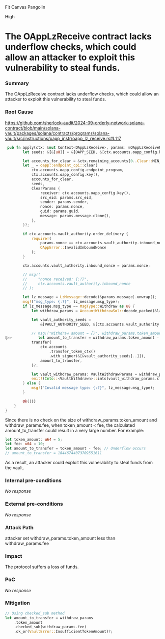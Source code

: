 Fit Canvas Pangolin

High

# The OAppLzReceive contract lacks underflow checks, which could allow an attacker to exploit this vulnerability to steal funds.

### Summary

The OAppLzReceive contract lacks underflow checks, which could allow an attacker to exploit this vulnerability to steal funds.

### Root Cause

https://github.com/sherlock-audit/2024-09-orderly-network-solana-contract/blob/main/solana-vault/packages/solana/contracts/programs/solana-vault/src/instructions/oapp_instr/oapp_lz_receive.rs#L117
```rust
 pub fn apply(ctx: &mut Context<OAppLzReceive>, params: &OAppLzReceiveParams) -> Result<()> {
        let seeds: &[&[u8]] = &[OAPP_SEED, &[ctx.accounts.oapp_config.bump]];

        let accounts_for_clear = &ctx.remaining_accounts[0..Clear::MIN_ACCOUNTS_LEN];
        let _ = oapp::endpoint_cpi::clear(
            ctx.accounts.oapp_config.endpoint_program,
            ctx.accounts.oapp_config.key(),
            accounts_for_clear,
            seeds,
            ClearParams {
                receiver: ctx.accounts.oapp_config.key(),
                src_eid: params.src_eid,
                sender: params.sender,
                nonce: params.nonce,
                guid: params.guid,
                message: params.message.clone(),
            },
        )?;

        if ctx.accounts.vault_authority.order_delivery {
            require!(
                params.nonce == ctx.accounts.vault_authority.inbound_nonce + 1,
                OAppError::InvalidInboundNonce
            );
        }

        ctx.accounts.vault_authority.inbound_nonce = params.nonce;

        // msg!(
        //     "nonce received: {:?}",
        //     ctx.accounts.vault_authority.inbound_nonce
        // );

        let lz_message = LzMessage::decode(&params.message).unwrap();
        msg!("msg_type: {:?}", lz_message.msg_type);
        if lz_message.msg_type == MsgType::Withdraw as u8 {
            let withdraw_params = AccountWithdrawSol::decode_packed(&lz_message.payload).unwrap();

            let vault_authority_seeds =
                &[VAULT_AUTHORITY_SEED, &[ctx.accounts.vault_authority.bump]];

            // msg!("Withdraw amount = {}", withdraw_params.token_amount);
@>>            let amount_to_transfer = withdraw_params.token_amount - withdraw_params.fee;
            transfer(
                ctx.accounts
                    .transfer_token_ctx()
                    .with_signer(&[&vault_authority_seeds[..]]),
                amount_to_transfer,
            )?;

            let vault_withdraw_params: VaultWithdrawParams = withdraw_params.into();
            emit!(Into::<VaultWithdrawn>::into(vault_withdraw_params.clone()));
        } else {
            msg!("Invalid message type: {:?}", lz_message.msg_type);
        }

        Ok(())
    }
}
```
Since there is no check on the size of withdraw_params.token_amount and withdraw_params.fee, when token_amount < fee, the calculated amount_to_transfer could result in a very large number. For example:
```rust
let token_amount: u64 = 5;
let fee: u64 = 10;
let amount_to_transfer = token_amount - fee; // Underflow occurs
// amount_to_transfer = 18446744073709551611
```
As a result, an attacker could exploit this vulnerability to steal funds from the vault.

### Internal pre-conditions

_No response_

### External pre-conditions

_No response_

### Attack Path

attacker set withdraw_params.token_amount  less than withdraw_params.fee

### Impact

The protocol suffers a loss of funds.

### PoC

_No response_

### Mitigation

```rust
// Using checked_sub method
let amount_to_transfer = withdraw_params
    .token_amount
    .checked_sub(withdraw_params.fee)
    .ok_or(VaultError::InsufficientTokenAmount)?;
```